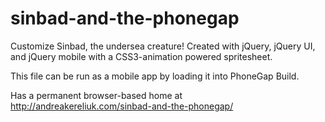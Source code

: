 # sinbad-and-the-phonegap

Customize Sinbad, the undersea creature! Created with jQuery, jQuery UI, and jQuery mobile with a CSS3-animation powered spritesheet.

This file can be run as a mobile app by loading it into PhoneGap Build.

Has a permanent browser-based home at http://andreakereliuk.com/sinbad-and-the-phonegap/
